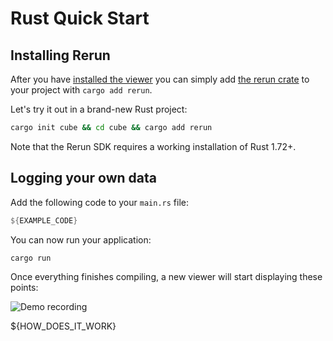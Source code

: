 # Rust Quick Start

## Installing Rerun

After you have [installed the viewer](https://www.rerun.io/docs/getting-started/installing-viewer) you can simply add [the rerun crate](https://crates.io/crates/rerun) to your project with `cargo add rerun`.

Let's try it out in a brand-new Rust project:

```sh
cargo init cube && cd cube && cargo add rerun
```

Note that the Rerun SDK requires a working installation of Rust 1.72+.

## Logging your own data

Add the following code to your `main.rs` file:

```rust
${EXAMPLE_CODE}
```

You can now run your application:

```shell
cargo run
```

Once everything finishes compiling, a new viewer will start displaying these points:

![Demo recording](https://static.rerun.io/intro_rust_result/cc780eb9bf014d8b1a68fac174b654931f92e14f/768w.png)

${HOW_DOES_IT_WORK}
